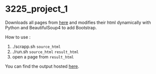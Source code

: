 # 3225_project_1
Downloads all pages from [here](https://www.w3.org/Style/CSS/Test/CSS3/Selectors/current/html/full/flat/) and modifies their html dynamically with Python and BeautifulSoup4 to add Bootstrap.

How to use : 
1) ./scrapp.sh `source_html`
2) ./run.sh `source_html` `result_html`
3) open a page from `result_html`

You can find the output hosted [here](http://www-ens.iro.umontreal.ca/~lanctocy/C5rJqWs5dicXpQd7/css3-modsel-1.html).
